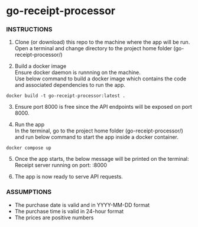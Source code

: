 # go-receipt-processor

### INSTRUCTIONS

1) Clone (or download) this repo to the machine where the app will be run. Open a terminal and change directory to the project home folder (go-receipt-processor/)

2) Build a docker image\
Ensure docker daemon is runnning on the machine.\
Use below command to build a docker image which contains the code and associated dependencies to run the app.
```
docker build -t go-receipt-processor:latest .
```
3) Ensure port 8000 is free since the API endpoints will be exposed on port 8000.

4) Run the app\
In the terminal, go to the project home folder (go-receipt-processor/) and run below command to start the app inside a docker container.
```
docker compose up
```

5) Once the app starts, the below message will be printed on the terminal:\
Receipt server running on port:  :8000

6) The app is now ready to serve API requests.

### ASSUMPTIONS

- The purchase date is valid and in YYYY-MM-DD format
- The purchase time is valid in 24-hour format
- The prices are positive numbers